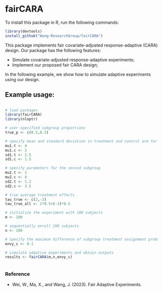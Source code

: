 # fairCARA
To install this package in R, run the following commands:

```R
library(devtools) 
install_github("Wang-ResearchGroup/fairCARA")
```

This package implements fair covariate-adjusted response-adaptive (CARA) design. Our package has the following features:
- Simulate covariate-adjusted response-adaptive experiments;
- Implement our proposed fair CARA design;

In the following example, we show how to simulate adaptive experiments using our design. 

## Example usage:

```R

# load packages
library(fairCARA) 
library(nloptr)

# user-specified subgroup proportions
true_p <- c(0.5,0.5)

# specify mean and standard deviation in treatment and control arm for adaptive experiments simulation
mu1.t <- 4  
mu1.c <- 2  
sd1.t <- 2.5  
sd1.c <- 1.5 

# specify parameters for the second subgroup
mu2.t <- 1 
mu2.c <- 4    
sd2.t <- 1.2
sd2.c <- 3.5 

# true average treatment effects
tau_true <- c(2,-3)
tau_true_all <- 2*0.5+(-3)*0.5

# initialize the experiment with 100 subjects 
m <- 100

# sequentially enroll 200 subjects
n <- 200

# specify the maximum difference of subgroup treatment assignment probabilities
envy_c <- 0.1

# simulate adaptive experiments and obtain outputs
results <- fairCARA(m,n,envy_c)
                  
```

### Reference
- Wei, W., Ma, X., and Wang, J. (2023). Fair Adaptive Experiments.
